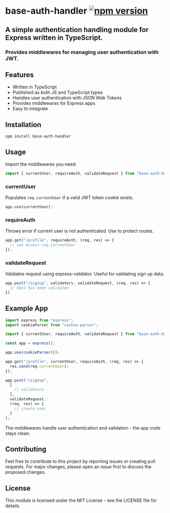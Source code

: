 # base-auth-handler  [![npm version](https://badge.fury.io/js/base-auth-handler.svg)](https://www.npmjs.com/package/base-auth-handler)

## A simple authentication handling module for Express written in TypeScript.


### Provides middlewares for managing user authentication with JWT.

## Features

- Written in TypeScript
- Published as both JS and TypeScript types
- Handles user authentication with JSON Web Tokens
- Provides middlewares for Express apps
- Easy to integrate

## Installation

```
npm install base-auth-handler
```

## Usage

Import the middlewares you need:

```ts
import { currentUser, requireAuth, validateRequest } from "base-auth-handler";
```

### currentUser

Populates `req.currentUser` if a valid JWT token cookie exists.

```ts 
app.use(currentUser);
```

### requireAuth 

Throws error if current user is not authenticated. Use to protect routes.

```ts
app.get("/profile", requireAuth, (req, res) => {
  // can access req.currentUser
});
```

### validateRequest

Validates request using express-validator. Useful for validating sign up data.

```ts
app.post("/signup", validators, validateRequest, (req, res) => {
  // data has been validated
})
```

## Example App

```ts
import express from "express";
import cookieParser from "cookie-parser";

import { currentUser, requireAuth, validateRequest } from "base-auth-handler";

const app = express();

app.use(cookieParser());

app.get("/profile", currentUser, requireAuth, (req, res) => {
  res.send(req.currentUser);  
});

app.post("/signup", 
  [
    // validators
  ], 
  validateRequest,
  (req, res) => {
    // create user
  }
);
```

The middlewares handle user authentication and validation - the app code stays clean.

## Contributing  
Feel free to contribute to this project by reporting issues or creating pull requests. For major changes, please open an issue first to discuss the proposed changes.

## License  
This module is licensed under the MIT License - see the LICENSE file for details.
